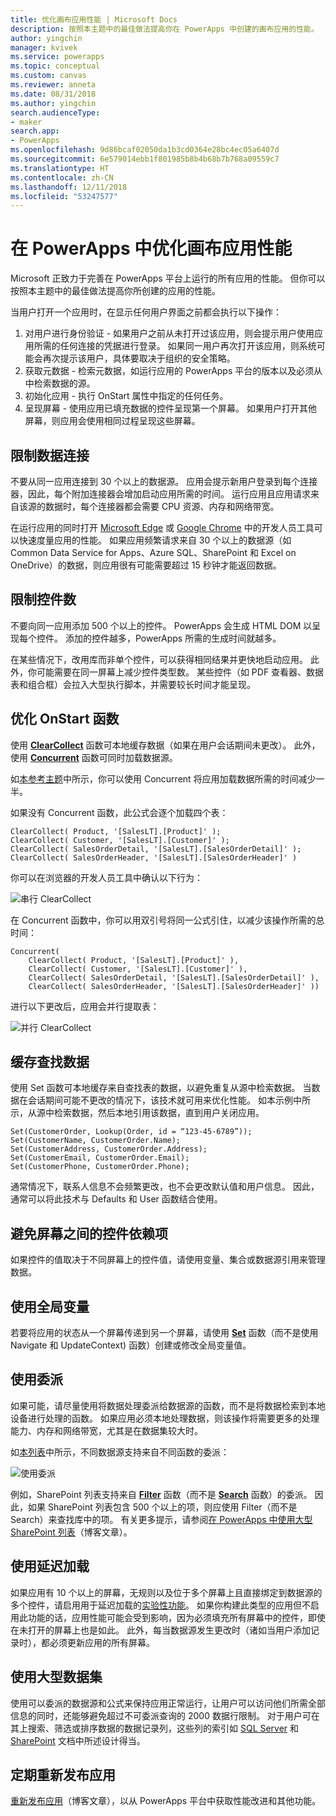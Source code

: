 ```yaml
---
title: 优化画布应用性能 | Microsoft Docs
description: 按照本主题中的最佳做法提高你在 PowerApps 中创建的画布应用的性能。
author: yingchin
manager: kvivek
ms.service: powerapps
ms.topic: conceptual
ms.custom: canvas
ms.reviewer: anneta
ms.date: 08/31/2018
ms.author: yingchin
search.audienceType:
- maker
search.app:
- PowerApps
ms.openlocfilehash: 9d86bcaf02050da1b3cd0364e28bc4ec05a6407d
ms.sourcegitcommit: 6e579014ebb1f801985b8b4b68b7b768a09559c7
ms.translationtype: HT
ms.contentlocale: zh-CN
ms.lasthandoff: 12/11/2018
ms.locfileid: "53247577"
---
```

# <a name="optimize-canvas-app-performance-in-powerapps"></a>在 PowerApps 中优化画布应用性能
Microsoft 正致力于完善在 PowerApps 平台上运行的所有应用的性能。 但你可以按照本主题中的最佳做法提高你所创建的应用的性能。

当用户打开一个应用时，在显示任何用户界面之前都会执行以下操作： 
1. 对用户进行身份验证 - 如果用户之前从未打开过该应用，则会提示用户使用应用所需的任何连接的凭据进行登录。 如果同一用户再次打开该应用，则系统可能会再次提示该用户，具体要取决于组织的安全策略。 
2. 获取元数据 - 检索元数据，如运行应用的 PowerApps 平台的版本以及必须从中检索数据的源。 
3. 初始化应用 - 执行 OnStart 属性中指定的任何任务。 
4. 呈现屏幕 - 使用应用已填充数据的控件呈现第一个屏幕。 如果用户打开其他屏幕，则应用会使用相同过程呈现这些屏幕。  

## <a name="limit-data-connections"></a>限制数据连接 
不要从同一应用连接到 30 个以上的数据源。 应用会提示新用户登录到每个连接器，因此，每个附加连接器会增加启动应用所需的时间。 运行应用且应用请求来自该源的数据时，每个连接器都会需要 CPU 资源、内存和网络带宽。 

在运行应用的同时打开 [Microsoft Edge](https://docs.microsoft.com/microsoft-edge/devtools-guide/network) 或 [Google Chrome](https://developers.google.com/web/tools/chrome-devtools/network-performance/) 中的开发人员工具可以快速度量应用的性能。 如果应用频繁请求来自 30 个以上的数据源（如 Common Data Service for Apps、Azure SQL、SharePoint 和 Excel on OneDrive）的数据，则应用很有可能需要超过 15 秒钟才能返回数据。  

## <a name="limit-the-number-of-controls"></a>限制控件数 
不要向同一应用添加 500 个以上的控件。 PowerApps 会生成 HTML DOM 以呈现每个控件。 添加的控件越多，PowerApps 所需的生成时间就越多。 

在某些情况下，改用库而非单个控件，可以获得相同结果并更快地启动应用。 此外，你可能需要在同一屏幕上减少控件类型数。 某些控件（如 PDF 查看器、数据表和组合框）会拉入大型执行脚本，并需要较长时间才能呈现。 

## <a name="optimize-the-onstart-function"></a>优化 OnStart 函数
使用 [**ClearCollect**](functions/function-clear-collect-clearcollect.md) 函数可本地缓存数据（如果在用户会话期间未更改）。 此外，使用 [**Concurrent**](functions/function-concurrent.md) 函数可同时加载数据源。

如[本参考主题](functions/function-concurrent.md)中所示，你可以使用 Concurrent 将应用加载数据所需的时间减少一半。

如果没有 Concurrent 函数，此公式会逐个加载四个表：

    ClearCollect( Product, '[SalesLT].[Product]' );
    ClearCollect( Customer, '[SalesLT].[Customer]' );
    ClearCollect( SalesOrderDetail, '[SalesLT].[SalesOrderDetail]' );
    ClearCollect( SalesOrderHeader, '[SalesLT].[SalesOrderHeader]' )

你可以在浏览器的开发人员工具中确认以下行为：

![串行 ClearCollect](./media/performance-tips/perfconcurrent1.png)
    
在 Concurrent 函数中，你可以用双引号将同一公式引住，以减少该操作所需的总时间：

    Concurrent( 
        ClearCollect( Product, '[SalesLT].[Product]' ),
        ClearCollect( Customer, '[SalesLT].[Customer]' ),
        ClearCollect( SalesOrderDetail, '[SalesLT].[SalesOrderDetail]' ),
        ClearCollect( SalesOrderHeader, '[SalesLT].[SalesOrderHeader]' ))
        
进行以下更改后，应用会并行提取表： 

![并行 ClearCollect](./media/performance-tips/perfconcurrent2.png)  

## <a name="cache-lookup-data"></a>缓存查找数据
使用 Set 函数可本地缓存来自查找表的数据，以避免重复从源中检索数据。 当数据在会话期间可能不更改的情况下，该技术就可用来优化性能。 如本示例中所示，从源中检索数据，然后本地引用该数据，直到用户关闭应用。 

    Set(CustomerOrder, Lookup(Order, id = “123-45-6789”));
    Set(CustomerName, CustomerOrder.Name);
    Set(CustomerAddress, CustomerOrder.Address);
    Set(CustomerEmail, CustomerOrder.Email);
    Set(CustomerPhone, CustomerOrder.Phone);

通常情况下，联系人信息不会频繁更改，也不会更改默认值和用户信息。 因此，通常可以将此技术与 Defaults 和 User 函数结合使用。 

## <a name="avoid-controls-dependency-between-screens"></a>避免屏幕之间的控件依赖项
如果控件的值取决于不同屏幕上的控件值，请使用变量、集合或数据源引用来管理数据。

## <a name="use-global-variables"></a>使用全局变量
若要将应用的状态从一个屏幕传递到另一个屏幕，请使用 [**Set**](functions/function-set.md) 函数（而不是使用 Navigate 和 UpdateContext) 函数）创建或修改全局变量值。

## <a name="use-delegation"></a>使用委派
如果可能，请尽量使用将数据处理委派给数据源的函数，而不是将数据检索到本地设备进行处理的函数。 如果应用必须本地处理数据，则该操作将需要更多的处理能力、内存和网络带宽，尤其是在数据集较大时。

如[本列表](delegation-list.md)中所示，不同数据源支持来自不同函数的委派：

![使用委派](./media/performance-tips/perfdelegation1.png)

例如，SharePoint 列表支持来自 [**Filter**](functions/function-filter-lookup.md) 函数（而不是 [**Search**](functions/function-filter-lookup.md) 函数）的委派。 因此，如果 SharePoint 列表包含 500 个以上的项，则应使用 Filter（而不是 Search）来查找库中的项。 有关更多提示，请参阅[在 PowerApps 中使用大型 SharePoint 列表](https://powerapps.microsoft.com/blog/powerapps-now-supports-working-with-more-than-256-items-in-sharepoint-lists/)（博客文章）。 

## <a name="use-delayed-load"></a>使用延迟加载
如果应用有 10 个以上的屏幕，无规则以及位于多个屏幕上且直接绑定到数据源的多个控件，请启用用于延迟加载的[实验性功能](working-with-experimental.md)。 如果你构建此类型的应用但不启用此功能的话，应用性能可能会受到影响，因为必须填充所有屏幕中的控件，即使在未打开的屏幕上也是如此。 此外，每当数据源发生更改时（诸如当用户添加记录时），都必须更新应用的所有屏幕。

## <a name="working-with-large-data-sets"></a>使用大型数据集
使用可以委派的数据源和公式来保持应用正常运行，让用户可以访问他们所需全部信息的同时，还能够避免超过不可委派查询的 2000 数据行限制。 对于用户可在其上搜索、筛选或排序数据的数据记录列，这些列的索引如 [SQL Server](https://docs.microsoft.com/sql/relational-databases/sql-server-index-design-guide?view=sql-server-2017) 和 [SharePoint](https://support.office.com/article/Add-an-index-to-a-SharePoint-column-f3f00554-b7dc-44d1-a2ed-d477eac463b0) 文档中所述设计得当。  

## <a name="republish-apps-regularly"></a>定期重新发布应用
[重新发布应用](https://powerapps.microsoft.com/blog/republish-your-apps-to-get-performance-improvements-and-additional-features/)（博客文章），以从 PowerApps 平台中获取性能改进和其他功能。
